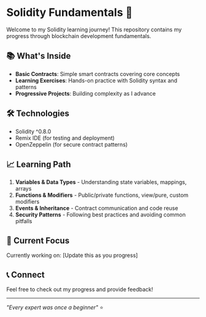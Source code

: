# Solidity Fundamentals 🔗

Welcome to my Solidity learning journey! This repository contains my progress through blockchain development fundamentals.

## 📚 What's Inside

- **Basic Contracts**: Simple smart contracts covering core concepts
- **Learning Exercises**: Hands-on practice with Solidity syntax and patterns
- **Progressive Projects**: Building complexity as I advance

## 🛠️ Technologies

- Solidity ^0.8.0
- Remix IDE (for testing and deployment)
- OpenZeppelin (for secure contract patterns)

## 📈 Learning Path

1. **Variables & Data Types** - Understanding state variables, mappings, arrays
2. **Functions & Modifiers** - Public/private functions, view/pure, custom modifiers
3. **Events & Inheritance** - Contract communication and code reuse
4. **Security Patterns** - Following best practices and avoiding common pitfalls

## 🎯 Current Focus

Currently working on: [Update this as you progress]

## 📞 Connect

Feel free to check out my progress and provide feedback!

---
*"Every expert was once a beginner"* ⭐
